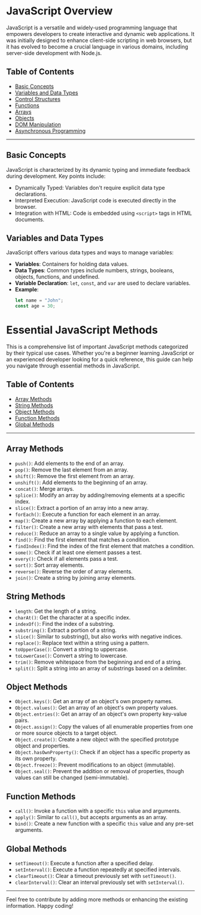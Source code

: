 # JavaScript Overview

JavaScript is a versatile and widely-used programming language that empowers developers to create interactive and dynamic web applications. It was initially designed to enhance client-side scripting in web browsers, but it has evolved to become a crucial language in various domains, including server-side development with Node.js.

## Table of Contents

- [Basic Concepts](#basic-concepts)
- [Variables and Data Types](#variables-and-data-types)
- [Control Structures](#control-structures)
- [Functions](#functions)
- [Arrays](#arrays)
- [Objects](#objects)
- [DOM Manipulation](#dom-manipulation)
- [Asynchronous Programming](#asynchronous-programming)

---

## Basic Concepts

JavaScript is characterized by its dynamic typing and immediate feedback during development. Key points include:

- Dynamically Typed: Variables don't require explicit data type declarations.
- Interpreted Execution: JavaScript code is executed directly in the browser.
- Integration with HTML: Code is embedded using `<script>` tags in HTML documents.

## Variables and Data Types

JavaScript offers various data types and ways to manage variables:

- **Variables**: Containers for holding data values.
- **Data Types**: Common types include numbers, strings, booleans, objects, functions, and undefined.
- **Variable Declaration**: `let`, `const`, and `var` are used to declare variables.
- **Example**:
  ```javascript
  let name = "John";
  const age = 30;


# Essential JavaScript Methods

This is a comprehensive list of important JavaScript methods categorized by their typical use cases. Whether you're a beginner learning JavaScript or an experienced developer looking for a quick reference, this guide can help you navigate through essential methods in JavaScript.

## Table of Contents

- [Array Methods](#array-methods)
- [String Methods](#string-methods)
- [Object Methods](#object-methods)
- [Function Methods](#function-methods)
- [Global Methods](#global-methods)

---

## Array Methods

- `push()`: Add elements to the end of an array.
- `pop()`: Remove the last element from an array.
- `shift()`: Remove the first element from an array.
- `unshift()`: Add elements to the beginning of an array.
- `concat()`: Merge arrays.
- `splice()`: Modify an array by adding/removing elements at a specific index.
- `slice()`: Extract a portion of an array into a new array.
- `forEach()`: Execute a function for each element in an array.
- `map()`: Create a new array by applying a function to each element.
- `filter()`: Create a new array with elements that pass a test.
- `reduce()`: Reduce an array to a single value by applying a function.
- `find()`: Find the first element that matches a condition.
- `findIndex()`: Find the index of the first element that matches a condition.
- `some()`: Check if at least one element passes a test.
- `every()`: Check if all elements pass a test.
- `sort()`: Sort array elements.
- `reverse()`: Reverse the order of array elements.
- `join()`: Create a string by joining array elements.

## String Methods

- `length`: Get the length of a string.
- `charAt()`: Get the character at a specific index.
- `indexOf()`: Find the index of a substring.
- `substring()`: Extract a portion of a string.
- `slice()`: Similar to substring(), but also works with negative indices.
- `replace()`: Replace text within a string using a pattern.
- `toUpperCase()`: Convert a string to uppercase.
- `toLowerCase()`: Convert a string to lowercase.
- `trim()`: Remove whitespace from the beginning and end of a string.
- `split()`: Split a string into an array of substrings based on a delimiter.

## Object Methods

- `Object.keys()`: Get an array of an object's own property names.
- `Object.values()`: Get an array of an object's own property values.
- `Object.entries()`: Get an array of an object's own property key-value pairs.
- `Object.assign()`: Copy the values of all enumerable properties from one or more source objects to a target object.
- `Object.create()`: Create a new object with the specified prototype object and properties.
- `Object.hasOwnProperty()`: Check if an object has a specific property as its own property.
- `Object.freeze()`: Prevent modifications to an object (immutable).
- `Object.seal()`: Prevent the addition or removal of properties, though values can still be changed (semi-immutable).

## Function Methods

- `call()`: Invoke a function with a specific `this` value and arguments.
- `apply()`: Similar to `call()`, but accepts arguments as an array.
- `bind()`: Create a new function with a specific `this` value and any pre-set arguments.

## Global Methods

- `setTimeout()`: Execute a function after a specified delay.
- `setInterval()`: Execute a function repeatedly at specified intervals.
- `clearTimeout()`: Clear a timeout previously set with `setTimeout()`.
- `clearInterval()`: Clear an interval previously set with `setInterval()`.

---

Feel free to contribute by adding more methods or enhancing the existing information. Happy coding!


